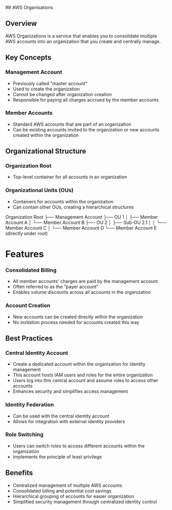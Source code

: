 ## AWS Organisations 

## Overview
AWS Organizations is a service that enables you to consolidate multiple AWS accounts into an organization that you create and centrally manage.

## Key Concepts

### Management Account
- Previously called "master account"
- Used to create the organization
- Cannot be changed after organization creation
- Responsible for paying all charges accrued by the member accounts

### Member Accounts
- Standard AWS accounts that are part of an organization
- Can be existing accounts invited to the organization or new accounts created within the organization

## Organizational Structure

### Organization Root
- Top-level container for all accounts in an organization

### Organizational Units (OUs)
- Containers for accounts within the organization
- Can contain other OUs, creating a hierarchical structures


Organization Root
├── Management Account
├── OU 1
│   ├── Member Account A
│   └── Member Account B
├── OU 2
│   ├── Sub-OU 2.1
│   │   └── Member Account C
│   └── Member Account D
└── Member Account E (directly under root)

# Features

### Consolidated Billing
- All member accounts' charges are paid by the management account
- Often referred to as the "payer account"
- Enables volume discounts across all accounts in the organization

### Account Creation
- New accounts can be created directly within the organization
- No invitation process needed for accounts created this way

## Best Practices

### Central Identity Account
- Create a dedicated account within the organization for identity management
- This account hosts IAM users and roles for the entire organization
- Users log into this central account and assume roles to access other accounts
- Enhances security and simplifies access management

### Identity Federation
- Can be used with the central identity account
- Allows for integration with external identity providers

### Role Switching
- Users can switch roles to access different accounts within the organization
- Implements the principle of least privilege

## Benefits
- Centralized management of multiple AWS accounts
- Consolidated billing and potential cost savings
- Hierarchical grouping of accounts for easier organization
- Simplified security management through centralized identity control



